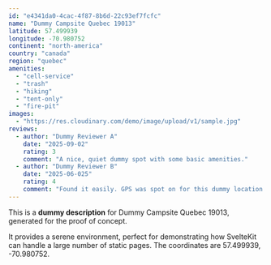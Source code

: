 ```yaml
---
id: "e4341da0-4cac-4f87-8b6d-22c93ef7fcfc"
name: "Dummy Campsite Quebec 19013"
latitude: 57.499939
longitude: -70.980752
continent: "north-america"
country: "canada"
region: "quebec"
amenities:
  - "cell-service"
  - "trash"
  - "hiking"
  - "tent-only"
  - "fire-pit"
images:
  - "https://res.cloudinary.com/demo/image/upload/v1/sample.jpg"
reviews:
  - author: "Dummy Reviewer A"
    date: "2025-09-02"
    rating: 3
    comment: "A nice, quiet dummy spot with some basic amenities."
  - author: "Dummy Reviewer B"
    date: "2025-06-025"
    rating: 4
    comment: "Found it easily. GPS was spot on for this dummy location."
---
```


This is a **dummy description** for Dummy Campsite Quebec 19013, generated for the proof of concept.

It provides a serene environment, perfect for demonstrating how SvelteKit can handle a large number of static pages. The coordinates are 57.499939, -70.980752.
